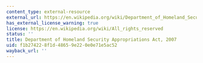 ```yaml
---
content_type: external-resource
external_url: https://en.wikipedia.org/wiki/Department_of_Homeland_Security_Appropriations_Act,_2007
has_external_license_warning: true
license: https://en.wikipedia.org/wiki/All_rights_reserved
status: ''
title: Department of Homeland Security Appropriations Act, 2007
uid: f1b27422-8f1d-4865-9e22-0e0e71e5ac52
wayback_url: ''
---
```

